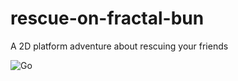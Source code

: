 # rescue-on-fractal-bun
A 2D platform adventure about rescuing your friends


![Go](https://github.com/objarni/rescue-on-fractal-bun/workflows/Go/badge.svg?branch=main&event=push)
